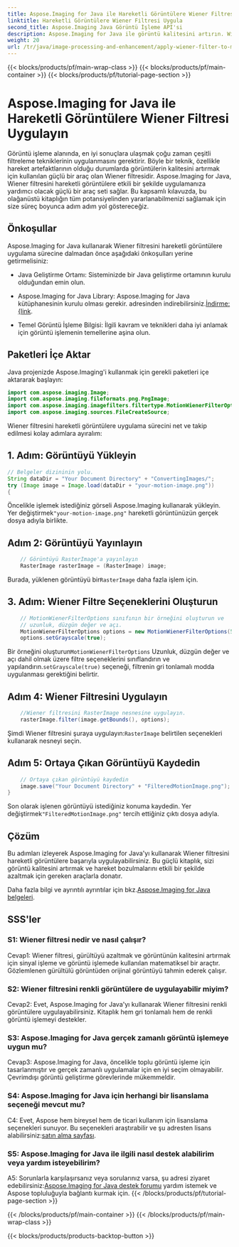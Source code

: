 ```yaml
---
title: Aspose.Imaging for Java ile Hareketli Görüntülere Wiener Filtresi Uygulayın
linktitle: Hareketli Görüntülere Wiener Filtresi Uygula
second_title: Aspose.Imaging Java Görüntü İşleme API'si
description: Aspose.Imaging for Java ile görüntü kalitesini artırın. Wiener filtresini hareketli görüntülere adım adım uygulamayı öğrenin. Görüntü işlemenizi optimize edin.
weight: 20
url: /tr/java/image-processing-and-enhancement/apply-wiener-filter-to-motion-images/
---
```


{{< blocks/products/pf/main-wrap-class >}}
{{< blocks/products/pf/main-container >}}
{{< blocks/products/pf/tutorial-page-section >}}

# Aspose.Imaging for Java ile Hareketli Görüntülere Wiener Filtresi Uygulayın


Görüntü işleme alanında, en iyi sonuçlara ulaşmak çoğu zaman çeşitli filtreleme tekniklerinin uygulanmasını gerektirir. Böyle bir teknik, özellikle hareket artefaktlarının olduğu durumlarda görüntülerin kalitesini artırmak için kullanılan güçlü bir araç olan Wiener filtresidir. Aspose.Imaging for Java, Wiener filtresini hareketli görüntülere etkili bir şekilde uygulamanıza yardımcı olacak güçlü bir araç seti sağlar. Bu kapsamlı kılavuzda, bu olağanüstü kitaplığın tüm potansiyelinden yararlanabilmenizi sağlamak için size süreç boyunca adım adım yol göstereceğiz.

## Önkoşullar

Aspose.Imaging for Java kullanarak Wiener filtresini hareketli görüntülere uygulama sürecine dalmadan önce aşağıdaki önkoşulları yerine getirmelisiniz:

- Java Geliştirme Ortamı: Sisteminizde bir Java geliştirme ortamının kurulu olduğundan emin olun.

-  Aspose.Imaging for Java Library: Aspose.Imaging for Java kütüphanesinin kurulu olması gerekir. adresinden indirebilirsiniz.[İndirme: {link](https://releases.aspose.com/imaging/java/).

- Temel Görüntü İşleme Bilgisi: İlgili kavram ve teknikleri daha iyi anlamak için görüntü işlemenin temellerine aşina olun.

## Paketleri İçe Aktar

Java projenizde Aspose.Imaging'i kullanmak için gerekli paketleri içe aktararak başlayın:

```java
import com.aspose.imaging.Image;
import com.aspose.imaging.fileformats.png.PngImage;
import com.aspose.imaging.imagefilters.filtertype.MotionWienerFilterOptions;
import com.aspose.imaging.sources.FileCreateSource;
```

Wiener filtresini hareketli görüntülere uygulama sürecini net ve takip edilmesi kolay adımlara ayıralım:

## 1. Adım: Görüntüyü Yükleyin

```java
// Belgeler dizininin yolu.
String dataDir = "Your Document Directory" + "ConvertingImages/";
try (Image image = Image.load(dataDir + "your-motion-image.png"))
{
```

 Öncelikle işlemek istediğiniz görseli Aspose.Imaging kullanarak yükleyin. Yer değiştirmek`"your-motion-image.png"` hareketli görüntünüzün gerçek dosya adıyla birlikte.

## Adım 2: Görüntüyü Yayınlayın

```java
    // Görüntüyü RasterImage'a yayınlayın
    RasterImage rasterImage = (RasterImage) image;
```

 Burada, yüklenen görüntüyü bir`RasterImage` daha fazla işlem için.

## 3. Adım: Wiener Filtre Seçeneklerini Oluşturun

```java
    // MotionWienerFilterOptions sınıfının bir örneğini oluşturun ve
    // uzunluk, düzgün değer ve açı.
    MotionWienerFilterOptions options = new MotionWienerFilterOptions(50, 9, 90);
    options.setGrayscale(true);
```

 Bir örneğini oluşturun`MotionWienerFilterOptions` Uzunluk, düzgün değer ve açı dahil olmak üzere filtre seçeneklerini sınıflandırın ve yapılandırın.`setGrayscale(true)` seçeneği, filtrenin gri tonlamalı modda uygulanması gerektiğini belirtir.

## Adım 4: Wiener Filtresini Uygulayın

```java
    //Wiener filtresini RasterImage nesnesine uygulayın.
    rasterImage.filter(image.getBounds(), options);
```

 Şimdi Wiener filtresini şuraya uygulayın:`RasterImage` belirtilen seçenekleri kullanarak nesneyi seçin.

## Adım 5: Ortaya Çıkan Görüntüyü Kaydedin

```java
    // Ortaya çıkan görüntüyü kaydedin
    image.save("Your Document Directory" + "FilteredMotionImage.png");
}
```

 Son olarak işlenen görüntüyü istediğiniz konuma kaydedin. Yer değiştirmek`"FilteredMotionImage.png"` tercih ettiğiniz çıktı dosya adıyla.

## Çözüm

Bu adımları izleyerek Aspose.Imaging for Java'yı kullanarak Wiener filtresini hareketli görüntülere başarıyla uygulayabilirsiniz. Bu güçlü kitaplık, sizi görüntü kalitesini artırmak ve hareket bozulmalarını etkili bir şekilde azaltmak için gereken araçlarla donatır.

 Daha fazla bilgi ve ayrıntılı ayrıntılar için bkz.[Aspose.Imaging for Java belgeleri](https://reference.aspose.com/imaging/java/).

## SSS'ler

### S1: Wiener filtresi nedir ve nasıl çalışır?

Cevap1: Wiener filtresi, gürültüyü azaltmak ve görüntünün kalitesini artırmak için sinyal işleme ve görüntü işlemede kullanılan matematiksel bir araçtır. Gözlemlenen gürültülü görüntüden orijinal görüntüyü tahmin ederek çalışır.

### S2: Wiener filtresini renkli görüntülere de uygulayabilir miyim?

Cevap2: Evet, Aspose.Imaging for Java'yı kullanarak Wiener filtresini renkli görüntülere uygulayabilirsiniz. Kitaplık hem gri tonlamalı hem de renkli görüntü işlemeyi destekler.

### S3: Aspose.Imaging for Java gerçek zamanlı görüntü işlemeye uygun mu?

Cevap3: Aspose.Imaging for Java, öncelikle toplu görüntü işleme için tasarlanmıştır ve gerçek zamanlı uygulamalar için en iyi seçim olmayabilir. Çevrimdışı görüntü geliştirme görevlerinde mükemmeldir.

### S4: Aspose.Imaging for Java için herhangi bir lisanslama seçeneği mevcut mu?

 C4: Evet, Aspose hem bireysel hem de ticari kullanım için lisanslama seçenekleri sunuyor. Bu seçenekleri araştırabilir ve şu adresten lisans alabilirsiniz:[satın alma sayfası](https://purchase.aspose.com/buy).

### S5: Aspose.Imaging for Java ile ilgili nasıl destek alabilirim veya yardım isteyebilirim?

 A5: Sorunlarla karşılaşırsanız veya sorularınız varsa, şu adresi ziyaret edebilirsiniz:[Aspose.Imaging for Java destek forumu](https://forum.aspose.com/) yardım istemek ve Aspose topluluğuyla bağlantı kurmak için.
{{< /blocks/products/pf/tutorial-page-section >}}

{{< /blocks/products/pf/main-container >}}
{{< /blocks/products/pf/main-wrap-class >}}

{{< blocks/products/products-backtop-button >}}
